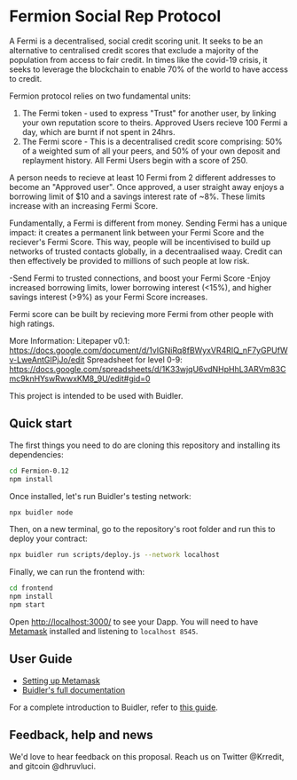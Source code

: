 # Fermion Social Rep Protocol

A Fermi is a decentralised, social credit scoring unit. It seeks to be an alternative to centralised credit scores that exclude a majority of the population from access to fair credit. In times like the covid-19 crisis, it seeks to leverage the blockchain to enable 70% of the world to have access to credit. 

Fermion protocol relies on two fundamental units:
1. The Fermi token - used to express "Trust" for another user, by linking your own reputation score to theirs. Approved Users recieve 100 Fermi a day, which are burnt if not spent in 24hrs.
2. The Fermi score - This is a decentralised credit score comprising: 50% of a weighted sum of all your peers, and 50% of your own deposit and replayment history. All Fermi Users begin with a score of 250.

A person needs to recieve at least 10 Fermi from 2 different addresses to become an "Approved user". Once approved, a user straight away enjoys a borrowing limit of $10 and a savings interest rate of ~8%. These limits increase with an increasing Fermi Score.

Fundamentally, a Fermi is different from money. Sending Fermi has a unique impact: it creates a permanent link between your Fermi Score and the reciever's Fermi Score. This way, people will be incentivised to build up networks of trusted contacts globally, in a decentraalised waay. Credit can then effectively be provided to millions of such people at low risk.

-Send Fermi to trusted connections, and boost your Fermi Score
-Enjoy increased borrowing limits, lower borrowing interest (<15%), and higher savings interest (>9%) as your Fermi Score increases.

Fermi score can be built by recieving more Fermi from other people with high ratings. 

More Information:
Litepaper v0.1: https://docs.google.com/document/d/1vIGNiRq8fBWyxVR4RIQ_nF7yGPUfWv-LweAntGIPjJo/edit
Spreadsheet for level 0-9: https://docs.google.com/spreadsheets/d/1K33wjqU6vdNHpHhL3ARVm83Cmc9knHYswRwwxKM8_9U/edit#gid=0


This project is intended to be used with Buidler.

## Quick start

The first things you need to do are cloning this repository and installing its
dependencies:

```sh
cd Fermion-0.12
npm install
```

Once installed, let's run Buidler's testing network:

```sh
npx buidler node
```

Then, on a new terminal, go to the repository's root folder and run this to
deploy your contract:

```sh
npx buidler run scripts/deploy.js --network localhost
```

Finally, we can run the frontend with:

```sh
cd frontend
npm install
npm start
```

Open [http://localhost:3000/](http://localhost:3000/) to see your Dapp. You will
need to have [Metamask](http://metamask.io) installed and listening to
`localhost 8545`.

## User Guide

- [Setting up Metamask](http://buidler.dev/tutorial/8-frontend/#setting-up-metamask)
- [Buidler's full documentation](https://buidler.dev/getting-started/)

For a complete introduction to Buidler, refer to [this guide](https://buidler.dev/getting-started/#overview).


## Feedback, help and news

We'd love to hear feedback on this proposal. Reach us on Twitter @Krredit, and gitcoin @dhruvluci.

